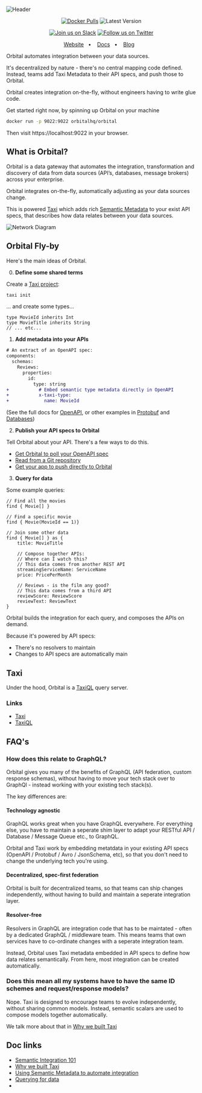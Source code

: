 ![Header](profile/github-banner.png)

<div align="center">


[![Docker Pulls](https://img.shields.io/docker/pulls/orbitalhq/orbital?style=for-the-badge)](https://hub.docker.com/r/orbitalhq/orbital)
![Latest Version](https://img.shields.io/badge/dynamic/xml.svg?label=Latest&url=http%3A%2F%2Frepo.orbitalhq.com%2Frelease%2Fio%2Fvyne%2Fplatform%2Fmaven-metadata.xml&query=%2F%2Frelease&colorB=green&prefix=v&style=for-the-badge&)

</div>

<div align="center">

[![Join us on Slack](https://img.shields.io/badge/Slack-chat%20with%20us-%235865F2?style=for-the-badge&logo=slack&logoColor=%23fff)](https://join.slack.com/t/orbitalapi/shared_invite/zt-697laanr-DHGXXak5slqsY9DqwrkzHg)
[![Follow us on Twitter](https://img.shields.io/badge/Follow-@orbitalapi-%235865F2?style=for-the-badge&logo=twitter&logoColor=white)](https://twitter.com/orbitalapi)

</div>

<div align="center">

[Website](https://orbitalhq.com)&nbsp;&nbsp;&nbsp;•&nbsp;&nbsp;&nbsp;
[Docs](https://orbitalhq.com/docs)&nbsp;&nbsp;&nbsp;•&nbsp;&nbsp;&nbsp;
[Blog](https://orbitalhq.com/blog)&nbsp;&nbsp;&nbsp;

</div>

Orbital automates integration between your data sources. 

It's decentralized by nature - there's no central mapping code defined.
Instead, teams add Taxi Metadata to their API specs, and push those to Orbital.

Orbital creates integration on-the-fly, without engineers having to write glue code.

Get started right now, by spinning up Orbital on your machine

```bash
docker run -p 9022:9022 orbitalhq/orbital
```

Then visit https://localhost:9022 in your browser.

## What is Orbital?
Orbital is a data gateway that automates the integration, transformation and discovery of data from data sources (API’s, databases, message brokers) across your enterprise.

Orbital integrates on-the-fly, automatically adjusting as your data sources change.

This is powered [Taxi](https://github.com/taxilang/taxilang) which adds rich [Semantic Metadata](https://orbitalhq.com/blog/2023-05-22-semantic-metadata-101) to your exist API specs, that describes how data relates between your data sources.

![Network Diagram](./profile/network-diagram.png)

## Orbital Fly-by
Here's the main ideas of Orbital.

0. **Define some shared terms**

Create a [Taxi project](https://taxilang.org/taxi-cli/intro/):

```bash
taxi init
```

... and create some types...

```taxi
type MovieId inherits Int
type MovieTitle inherits String
// ... etc...
```


1. **Add metadata into your APIs**
   
```diff
# An extract of an OpenAPI spec:
components:
  schemas:
    Reviews:
      properties:
        id:
          type: string
+           # Embed semantic type metadata directly in OpenAPI
+           x-taxi-type:
+             name: MovieId

```   

(See the full docs for [OpenAPI](https://orbitalhq.com/docs/describing-data-sources/open-api), or other examples in [Protobuf](https://orbitalhq.com/docs/describing-data-sources/protobuf) and [Databases](https://orbitalhq.com/docs/describing-data-sources/databases))

2. **Publish your API specs to Orbital**

Tell Orbital about your API.  There's a few ways to do this.

 * [Get Orbital to poll your OpenAPI spec](https://orbitalhq.com/docs/describing-data-sources/open-api#publishing-open-api-specs-to-orbital)
 * [Read from a Git repository](https://orbitalhq.com/docs/connecting-data-sources/connecting-a-git-repo)
 * [Get your app to push directly to Orbital](https://orbitalhq.com/docs/connecting-data-sources/overview#pushing-updates-on-startup)

3. **Query for data**

Some example queries:
```taxi
// Find all the movies
find { Movie[] }

// Find a specific movie
find { Movie(MovieId == 1)}

// Join some other data
find { Movie[] } as {
    title: MovieTitle

    // Compose together APIs:
    // Where can I watch this?
    // This data comes from another REST API
    streamingServiceName: ServiceName
    price: PricePerMonth

    // Reviews - is the film any good?
    // This data comes from a third API
    reviewScore: ReviewScore
    reviewText: ReviewText
}
```

Orbital builds the integration for each query, and composes the APIs on demand.

Because it's powered by API specs:
 * There's no resolvers to maintain
 * Changes to API specs are automatically main

## Taxi
Under the hood, Orbital is a [TaxiQL](https://docs.taxilang.org/language-reference/querying-with-taxiql/) query server.

### Links
 * [Taxi](https://taxilang.org)
 * [TaxiQL](https://docs.taxilang.org/language-reference/querying-with-taxiql/) 


## FAQ's

### How does this relate to GraphQL?
Orbital gives you many of the benefits of GraphQL (API federation, custom response schemas), without having to move your tech stack over to GraphQl - instead working with your existing tech stack(s).

The key differences are:

#### Technology agnostic
GraphQL works great when you have GraphQL everywhere.  For everything else, you have to maintain a seperate shim layer to adapt your RESTful API / Database / Message Queue etc., to GraphQL.

Orbital and Taxi work by embedding metatdata in your existing API specs (OpenAPI / Protobuf / Avro / JsonSchema, etc), so that you don't need to change the underlying tech you're using.

#### Decentralized, spec-first federation
Orbital is built for decentralized teams, so that teams can ship changes independently, without having to build and maintain a seperate integration layer.

#### Resolver-free
Resolvers in GraphQL are integration code that has to be maintated - often by a dedicated GraphQL / middleware team.  This means teams that own services have to co-ordinate changes with a seperate integration team.

Instead, Orbital uses Taxi metadata embedded in API specs to define how data relates semantically.  From here, most integration can be created automatically.

### Does this mean all my systems have to have the same ID schemes and request/response models?
Nope. Taxi is designed to encourage teams to evolve independently, without sharing common models.  Instead, semantic scalars are used to compose models together automatically.

We talk more about that in [Why we built Taxi](https://orbitalhq.com/blog/2023-05-12-why-we-created-taxi)

## Doc links

 * [Semantic Integration 101](https://orbitalhq.com/blog/2023-05-22-semantic-metadata-101)
 * [Why we built Taxi](https://orbitalhq.com/blog/2023-05-12-why-we-created-taxi)
 * [Using Semantic Metadata to automate integration](https://orbitalhq.com/blog/2023-01-16-using-semantic-metadata)
 * [Querying for data](https://orbitalhq.com/docs/querying/writing-queries)
 * 
